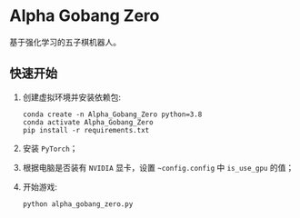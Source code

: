 # Alpha Gobang Zero
基于强化学习的五子棋机器人。

## 快速开始
1. 创建虚拟环境并安装依赖包:

    ```shell
    conda create -n Alpha_Gobang_Zero python=3.8
    conda activate Alpha_Gobang_Zero
    pip install -r requirements.txt
    ```

2. 安装 `PyTorch`；

3. 根据电脑是否装有 `NVIDIA` 显卡，设置 `~config.config` 中 `is_use_gpu` 的值；

4. 开始游戏:

    ```shell
    python alpha_gobang_zero.py
    ```
